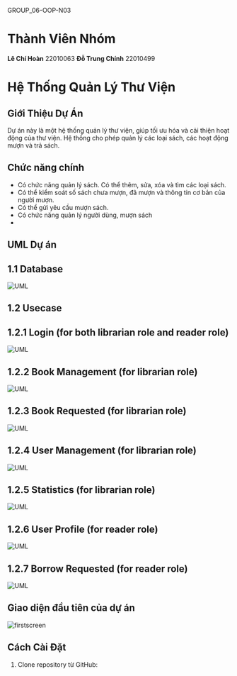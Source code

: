 GROUP_06-OOP-N03

# Thành Viên Nhóm
**Lê Chí Hoàn** 22010063
**Đỗ Trung Chính** 22010499

# Hệ Thống Quản Lý Thư Viện

## Giới Thiệu Dự Án
Dự án này là một hệ thống quản lý thư viện, giúp tối ưu hóa và cải thiện hoạt động của thư viện. Hệ thống cho phép quản lý các loại sách, các hoạt động mượn và trả sách.

## Chức năng chính
  - Có chức năng quản lý sách. Có thể thêm, sửa, xóa và tìm các loại sách.
  - Có thể kiểm soát số sách chưa mượn, đã mượn và thông tin cơ bản của người mượn.
  - Có thể gửi yêu cầu mượn sách.
  - Có chức năng quản lý người dùng, mượn sách
  - 
## UML Dự án

## 1.1 Database

![UML](./img/UML.png)

## 1.2 Usecase

## 1.2.1 Login (for both librarian role and reader role)

![UML](./img/login.png)

## 1.2.2 Book Management (for librarian role)

![UML](./img/bookmanagement.png)

## 1.2.3 Book Requested (for librarian role)

![UML](./img/bookrequested.png)

## 1.2.4 User Management (for librarian role)

![UML](./img/usermanagement.png)

## 1.2.5 Statistics (for librarian role)

![UML](./img/statistics.png)

## 1.2.6 User Profile (for reader role)

![UML](./img/userprofile.png)

## 1.2.7 Borrow Requested (for reader role)

![UML](./img/borrowrequested.png)

## Giao diện đầu tiên của dự án

![firstscreen](./img/firstscreen.png)

## Cách Cài Đặt
1. Clone repository từ GitHub:
   ```bash
